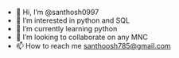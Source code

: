 - 👋 Hi, I’m @santhosh0997
- 👀 I’m interested in python and SQL
- 🌱 I’m currently learning python 
- 💞️ I’m looking to collaborate on any MNC 
- 📫 How to reach me santhoosh785@gmail.com

<!---
santhosh0997/santhosh0997 is a ✨ special ✨ repository because its `README.md` (this file) appears on your GitHub profile.
You can click the Preview link to take a look at your changes.
--->
